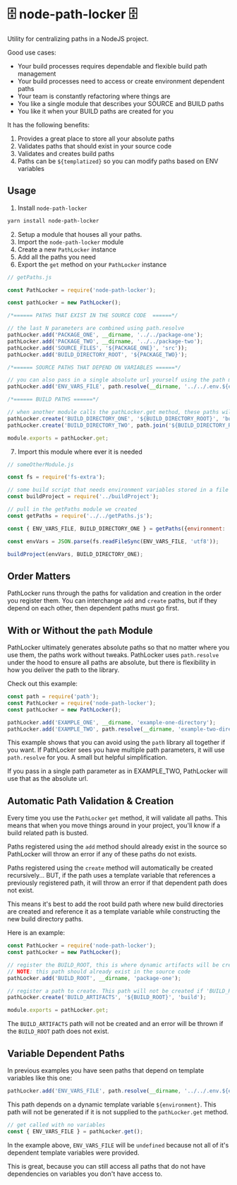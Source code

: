 # 🗄️ node-path-locker 🗄️
Utility for centralizing paths in a NodeJS project.

Good use cases:
- Your build processes requires dependable and flexible build path management
- Your build processes need to access or create environment dependent paths
- Your team is constantly refactoring where things are
- You like a single module that describes your SOURCE and BUILD paths
- You like it when your BUILD paths are created for you

It has the following benefits:

1. Provides a great place to store all your absolute paths
2. Validates paths that should exist in your source code
3. Validates and creates build paths
4. Paths can be `${templatized}` so you can modify paths based on ENV variables


## Usage

1. Install `node-path-locker`

```bash
yarn install node-path-locker
```

2. Setup a module that houses all your paths.
3. Import the `node-path-locker` module
4. Create a new `PathLocker` instance
5. Add all the paths you need
6. Export the `get` method on your `PathLocker` instance

```javascript
// getPaths.js

const PathLocker = require('node-path-locker');

const pathLocker = new PathLocker();

/*====== PATHS THAT EXIST IN THE SOURCE CODE  ======*/

// the last N parameters are combined using path.resolve
pathLocker.add('PACKAGE_ONE', __dirname, '../../package-one');
pathLocker.add('PACKAGE_TWO', __dirname, '../../package-two');
pathLocker.add('SOURCE_FILES', '${PACKAGE_ONE}', 'src'));
pathLocker.add('BUILD_DIRECTORY_ROOT', '${PACKAGE_TWO}');

/*====== SOURCE PATHS THAT DEPEND ON VARIABLES ======*/

// you can also pass in a single absolute url yourself using the path module
pathLocker.add('ENV_VARS_FILE', path.resolve(__dirname, '../../.env.${environment}'));

/*====== BUILD PATHS ======*/

// when another module calls the pathLocker.get method, these paths will be created recursively
pathLocker.create('BUILD_DIRECTORY_ONE', '${BUILD_DIRECTORY_ROOT}', 'build/lambdas', '${environment}');
pathLocker.create('BUILD_DIRECTORY_TWO', path.join('${BUILD_DIRECTORY_ROOT}', 'build/css'));

module.exports = pathLocker.get;
```

7. Import this module where ever it is needed

```javascript
// someOtherModule.js

const fs = require('fs-extra');

// some build script that needs environment variables stored in a file and a build path
const buildProject = require('../buildProject');

// pull in the getPaths module we created
const getPaths = require('../../getPaths.js');

const { ENV_VARS_FILE, BUILD_DIRECTORY_ONE } = getPaths({environment: 'dev'});

const envVars = JSON.parse(fs.readFileSync(ENV_VARS_FILE, 'utf8'));

buildProject(envVars, BUILD_DIRECTORY_ONE);
```

## Order Matters

PathLocker runs through the paths for validation and creation in the order you register them. You can interchange `add` and `create` paths, but if they depend on each other, then dependent paths must go first.

## With or Without the `path` Module

PathLocker ultimately generates absolute paths so that no matter where you use them, the paths work without tweaks. PathLocker uses `path.resolve` under the hood to ensure all paths are absolute, but there is flexibility in how you deliver the path to the library.

Check out this example:

```javascript
const path = require('path');
const PathLocker = require('node-path-locker');
const pathLocker = new PathLocker();

pathLocker.add('EXAMPLE_ONE', __dirname, 'example-one-directory');
pathLocker.add('EXAMPLE_TWO', path.resolve(__dirname, 'example-two-directory'));
```
This example shows that you can avoid using the `path` library all together if you want. If PathLocker sees you have multiple path parameters, it will use `path.resolve` for you. A small but helpful simplification.

If you pass in a single path parameter as in EXAMPLE_TWO, PathLocker will use that as the absolute url.


## Automatic Path Validation & Creation

Every time you use the `PathLocker` `get` method, it will validate all paths. This means that when you move things around in your project, you'll know if a build related path is busted.

Paths registered using the `add` method should already exist in the source so PathLocker will throw an error if any of these paths do not exists.

Paths registered using the `create` method will automatically be created recursively... BUT, if the path uses a template variable that references a previously registered path, it will throw an error if that dependent path does not exist.

This means it's best to add the root build path where new build directories are created and reference it as a template variable while constructing the new build directory paths.

Here is an example:

```javascript
const PathLocker = require('node-path-locker');
const pathLocker = new PathLocker();

// register the BUILD_ROOT, this is where dynamic artifacts will be created
// NOTE: this path should already exist in the source code
pathLocker.add('BUILD_ROOT', __dirname, 'package-one');

// register a path to create. This path will not be created if 'BUILD_ROOT' doesn't exist
pathLocker.create('BUILD_ARTIFACTS', '${BUILD_ROOT}', 'build');

module.exports = pathLocker.get;
```

The `BUILD_ARTIFACTS` path will not be created and an error will be thrown if the `BUILD_ROOT` path does not exist.

## Variable Dependent Paths

In previous examples you have seen paths that depend on template variables like this one:

```javascript
pathLocker.add('ENV_VARS_FILE', path.resolve(__dirname, '../../.env.${environment}'));
```

This path depends on a dynamic template variable `${environment}`. This path will not be generated if it is not supplied to the `pathLocker.get` method.

```javascript
// get called with no variables
const { ENV_VARS_FILE } = pathLocker.get();
```

In the example above, `ENV_VARS_FILE` will be `undefined` because not all of it's dependent template variables were provided.

This is great, because you can still access all paths that do not have dependencies on variables you don't have access to.